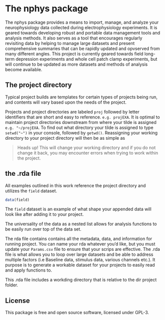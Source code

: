 
<!-- README.md is generated from README.Rmd. Please edit that file -->

# The nphys package

The nphys package provides a means to import, manage, and analyze your
neurophysiology data collected during electrophysiology experiments. It
is geared towards developing robust and portable data management tools
and analysis methods. It also serves as a tool that encourages regularly
revisiting data by helping to manage large datasets and present
comprehensive summaries that can be rapidly updated and opvserved from
many different angles. This project is currently geared towards field
long-term depression experiments and whole cell patch clamp experiments,
but will continue to be updated as more datasets and methods of analysis
become available.

## The project directory

Typical project builds are templates for certain types of projects being
run, and contents will vary based upon the needs of the project.

Projects and project directories are labeled `proj` followed by letter
identifiers that are short and easy to reference. `e.g. projEXA`. It is
optimal to maintain project directories downstream from where your tilde
is assigned `e.g. "~/projEXA`. To find out what directory your tilde is
assigned to type `setwd("~")` in your console, followed by `getwd()`.
Reassigning your working directory to your project directory will then
be as simple as

> Heads up\! This will change your working directory and if you do not
> change it back, you may encounter errors when trying to work within
> the project.

## the .rda file

All examples outlined in this work reference the project directory and
utilizes the `field` dataset.

``` r
data(field)
```

The `field` dataset is an example of what shape your appended data will
look like after adding it to your project.

The universality of the data as a nested list allows for analysis
functions to be easily run over top of the data set.

The rda file contains contains all the metadata, data, and information
for running project. You can name your rda whatever you’d like, but you
must update your `Params.csv` file to ensure that your scrips are
effective. The .rda file is what allows you to loop over large datasets
and be able to address multiple factors (i.e Baseline data, stimulus
data, various channels etc.). It purpose is to generate a workable
dataset for your projects to easily read and apply functions to.

This .rda file includes a workding directory that is relative to the dir
project folder.

<!---
# The experiments

Tools and features of the nphys package rely on user input to optimize the value of the package, and optimize data analysis methods. 


## Importing data


Import functions focus on building a single .rda file for each piece of data added to the project. You can name that rda file whatever you like. I generally save the slice or patch code ()  


his project folder can be the source of your raw data that are often made up of large files that are incompatible with git, making your .gitignore only need to ignore the dir folder. 

> currently supports abf file format import that depends on the readABF package and .dat files that are exported as .mat format from patchmaster.  
>The dir folder is a symlink crafted to your project directory that points to the source of your raw data files. This can be a local drive or a server. I find this useful because I find it easiest to build the package around the data source, therefore wherever you clone your repo, all scripts or loops can source "~/proj/dir" as long as you keep your project directory in your home folder (generally UNIX: /usr/<username>/home == "~" or Win: C:/Users/<username>/Doccuments == "~")  or simply "dir" when working in your project directory. 

> Patterns allow for pathways for analysis to develop. 
## Long-term depression

Field recordings at the medial perforant path in the DG.


```r

#field$LTD <- nphys::field_LTD(field)

```
--->

## License

This package is free and open source software, licensed under GPL-3.
